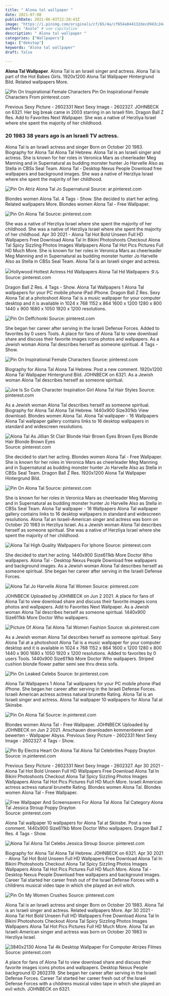 ```yaml
---
title: " Alona tal wallpaper "
date: 2021-07-08
publishDate: 2021-06-03T22:28:43Z
image: "https://i.pinimg.com/originals/cf/65/4a/cf654a044132decd943c244b65b63e49.jpg"
author: "Asole" # use capitalize
description: " Alona tal wallpaper "
categories: ["Wallpapers"]
tags: ["dekstop"]
keywords: "Alona tal wallpaper"
draft: false

---
```



**Alona Tal Wallpaper**. Alona Tal is an Israeli singer and actress. Alona Tal is part of the Hot Babes Girls. 1920x1200 Alona Tal Wallpaper Hintergrund Bild. Related wallpapers More.

![Pin On Inspirational Female Characters](https://i.pinimg.com/originals/19/95/1d/19951dab41fe403b6bff2aaa5fa5798d.jpg "Pin On Inspirational Female Characters")
Pin On Inspirational Female Characters From pinterest.com


Previous Sexy Picture - 2602331 Next Sexy Image - 2602327. JOHNBECK on 6321. Her big break came in 2003 starring in an Israeli film. Dragon Ball Z Res. Add to Favorites Next Wallpaper. She was a native of Herzliya Israel where she spent the majority of her childhood.

### 20 1983 38 years ago is an Israeli TV actress.

Alona Tal is an Israeli actress and singer Born on October 20 1983. Biography for Alona Tal Alona Tal Hebrew. Alona Tal is an Israeli singer and actress. She is known for her roles in Veronica Mars as cheerleader Meg Manning and in Supernatural as budding monster hunter Jo Harvelle Also as Stella in CBSs Seal Team. Alona Tal - Desktop Nexus People Download free wallpapers and background images. She was a native of Herzliya Israel where she spent the majority of her childhood.


![Pin On Atriz Alona Tal Jo Supernatural](https://i.pinimg.com/originals/97/02/d0/9702d049e3017c38688851f7f55c4a9c.jpg "Pin On Atriz Alona Tal Jo Supernatural")
Source: ar.pinterest.com

Blondes women Alona Tal. 4 Tags - Show. She decided to start her acting. Related wallpapers More. Blondes women Alona Tal - Free Wallpaper.

![Pin On Alona Tal](https://i.pinimg.com/originals/8f/f6/a8/8ff6a8605b994592589e719acc7f9c39.jpg "Pin On Alona Tal")
Source: pinterest.com

She was a native of Herzliya Israel where she spent the majority of her childhood. She was a native of Herzliya Israel where she spent the majority of her childhood. Apr 30 2021 - Alona Tal Hot Bold Unseen Full HD Wallpapers Free Download Alona Tal In Bikini Photoshoots Checkout Alona Tal Spicy Sizzling Photos Images Wallpapers Alona Tal Hot Pics Pictures Full HD Much More. She is known for her roles in Veronica Mars as cheerleader Meg Manning and in Supernatural as budding monster hunter Jo Harvelle Also as Stella in CBSs Seal Team. Alona Tal is an Israeli singer and actress.

![Hollywood Hottest Actress Hd Wallpapers Alona Tal Hd Wallpapers タル](https://i.pinimg.com/originals/30/0e/1d/300e1d3369cc35a2314032b56ac9828f.jpg "Hollywood Hottest Actress Hd Wallpapers Alona Tal Hd Wallpapers タル")
Source: pinterest.com

Dragon Ball Z Res. 4 Tags - Show. Alona Tal Wallpapers 1 Alona Tal wallpapers for your PC mobile phone iPad iPhone. Dragon Ball Z Res. Sexy Alona Tal at a photoshoot Alona Tal is a music wallpaper for your computer desktop and it is available in 1024 x 768 1152 x 864 1600 x 1200 1280 x 800 1440 x 900 1680 x 1050 1920 x 1200 resolutions.

![Pin On Deffchonki](https://i.pinimg.com/originals/fe/c9/a5/fec9a537d4799cd0f235ba1e7ff5431b.jpg "Pin On Deffchonki")
Source: pinterest.com

She began her career after serving in the Israeli Defense Forces. Added to favorites by 0 users Tools. A place for fans of Alona Tal to view download share and discuss their favorite images icons photos and wallpapers. As a Jewish woman Alona Tal describes herself as someone spiritual. 4 Tags - Show.

![Pin On Inspirational Female Characters](https://i.pinimg.com/originals/19/95/1d/19951dab41fe403b6bff2aaa5fa5798d.jpg "Pin On Inspirational Female Characters")
Source: pinterest.com

Biography for Alona Tal Alona Tal Hebrew. Post a new comment. 1920x1200 Alona Tal Wallpaper Hintergrund Bild. JOHNBECK on 6321. As a Jewish woman Alona Tal describes herself as someone spiritual.

![Joe Is So Cute Character Inspiration Girl Alona Tal Hair Styles](https://i.pinimg.com/originals/41/13/f7/4113f7674f423609bb8bc2bd22fd4718.jpg "Joe Is So Cute Character Inspiration Girl Alona Tal Hair Styles")
Source: pinterest.com

As a Jewish woman Alona Tal describes herself as someone spiritual. Biography for Alona Tal Alona Tal Hebrew. 1440x900 Size301kb View download. Blondes women Alona Tal. Alona Tal wallpaper - 16 Wallpapers Alona Tal wallpaper gallery contains links to 16 desktop wallpapers in standard and widescreen resolutions.

![Alona Tal As Jillian St Clair Blonde Hair Brown Eyes Brown Eyes Blonde Hair Blonde Brown Eyes](https://i.pinimg.com/originals/a3/33/37/a333376e676e499e04e17fbf720a8149.png "Alona Tal As Jillian St Clair Blonde Hair Brown Eyes Brown Eyes Blonde Hair Blonde Brown Eyes")
Source: pinterest.com

She decided to start her acting. Blondes women Alona Tal - Free Wallpaper. She is known for her roles in Veronica Mars as cheerleader Meg Manning and in Supernatural as budding monster hunter Jo Harvelle Also as Stella in CBSs Seal Team. Dragon Ball Z Res. 1920x1200 Alona Tal Wallpaper Hintergrund Bild.

![Pin On Alona Tal](https://i.pinimg.com/originals/90/6c/1c/906c1cee9676e1909fa18eb6e833c032.jpg "Pin On Alona Tal")
Source: pinterest.com

She is known for her roles in Veronica Mars as cheerleader Meg Manning and in Supernatural as budding monster hunter Jo Harvelle Also as Stella in CBSs Seal Team. Alona Tal wallpaper - 16 Wallpapers Alona Tal wallpaper gallery contains links to 16 desktop wallpapers in standard and widescreen resolutions. Alona Tal an Israeli-American singer and actress was born on October 20 1983 in Herzliya Israel. As a Jewish woman Alona Tal describes herself as someone spiritual. She was a native of Herzliya Israel where she spent the majority of her childhood.

![Alona Tal High Quality Wallpapers For Iphone](https://i.pinimg.com/originals/b1/e5/61/b1e5615c8a64789ce054455eab311395.jpg "Alona Tal High Quality Wallpapers For Iphone")
Source: pinterest.com

She decided to start her acting. 1440x900 Size611kb More Doctor Who wallpapers. Alona Tal - Desktop Nexus People Download free wallpapers and background images. As a Jewish woman Alona Tal describes herself as someone spiritual. She began her career after serving in the Israeli Defense Forces.

![Alona Tal Jo Harvelle Alona Tal Women](https://i.pinimg.com/originals/40/e3/ce/40e3ce0b9f402103675127130f17cdb7.jpg "Alona Tal Jo Harvelle Alona Tal Women")
Source: pinterest.com

JOHNBECK Uploaded by JOHNBECK on Jun 2 2021. A place for fans of Alona Tal to view download share and discuss their favorite images icons photos and wallpapers. Add to Favorites Next Wallpaper. As a Jewish woman Alona Tal describes herself as someone spiritual. 1440x900 Size611kb More Doctor Who wallpapers.

![Picture Of Alona Tal Alona Tal Women Fashion](https://i.pinimg.com/736x/34/ad/7d/34ad7d2d9971c3f5151b8d2cf093d66d--alona-tal-female-character-inspiration.jpg "Picture Of Alona Tal Alona Tal Women Fashion")
Source: sk.pinterest.com

As a Jewish woman Alona Tal describes herself as someone spiritual. Sexy Alona Tal at a photoshoot Alona Tal is a music wallpaper for your computer desktop and it is available in 1024 x 768 1152 x 864 1600 x 1200 1280 x 800 1440 x 900 1680 x 1050 1920 x 1200 resolutions. Added to favorites by 0 users Tools. 1440x900 Size611kb More Doctor Who wallpapers. Striped cushion blonde flower patter semi see thru dress sofa.

![Pin On Leaked Celebs](https://i.pinimg.com/originals/12/65/57/126557de89961bfaaa607ea4505b8973.jpg "Pin On Leaked Celebs")
Source: br.pinterest.com

Alona Tal Wallpapers 1 Alona Tal wallpapers for your PC mobile phone iPad iPhone. She began her career after serving in the Israeli Defense Forces. Israeli American actress actress natural brunette Rating. Alona Tal is an Israeli singer and actress. Alona Tal wallpaper 10 wallpapers for Alona Tal at Skinsbe.

![Pin On Alona Tal](https://i.pinimg.com/originals/ed/7a/fb/ed7afbbb992011752a9cf096dbeaf4b8.jpg "Pin On Alona Tal")
Source: in.pinterest.com

Blondes women Alona Tal - Free Wallpaper. JOHNBECK Uploaded by JOHNBECK on Jun 2 2021. Anschauen downloaden kommentieren and bewerten - Wallpaper Abyss. Previous Sexy Picture - 2602331 Next Sexy Image - 2602327. 4 Tags - Show.

![Pin By Electra Heart On Alona Tal Alona Tal Celebrities Poppy Drayton](https://i.pinimg.com/originals/3a/dd/f5/3addf5d8911fb85c0c74cf331512417f.jpg "Pin By Electra Heart On Alona Tal Alona Tal Celebrities Poppy Drayton")
Source: in.pinterest.com

Previous Sexy Picture - 2602331 Next Sexy Image - 2602327. Apr 30 2021 - Alona Tal Hot Bold Unseen Full HD Wallpapers Free Download Alona Tal In Bikini Photoshoots Checkout Alona Tal Spicy Sizzling Photos Images Wallpapers Alona Tal Hot Pics Pictures Full HD Much More. Israeli American actress actress natural brunette Rating. Blondes women Alona Tal. Blondes women Alona Tal - Free Wallpaper.

![Free Wallpaper And Screensavers For Alona Tal Alona Tal Category Alona Tal Jessica Stroup Poppy Drayton](https://i.pinimg.com/originals/50/a5/de/50a5de2a24415a521e905de78d5f5630.jpg "Free Wallpaper And Screensavers For Alona Tal Alona Tal Category Alona Tal Jessica Stroup Poppy Drayton")
Source: pinterest.com

Alona Tal wallpaper 10 wallpapers for Alona Tal at Skinsbe. Post a new comment. 1440x900 Size611kb More Doctor Who wallpapers. Dragon Ball Z Res. 4 Tags - Show.

![Alona Tal Alona Tal Celebs Jessica Stroup](https://i.pinimg.com/originals/ee/21/5e/ee215e205df053451593e826483d677f.jpg "Alona Tal Alona Tal Celebs Jessica Stroup")
Source: pinterest.com

Biography for Alona Tal Alona Tal Hebrew. JOHNBECK on 6321. Apr 30 2021 - Alona Tal Hot Bold Unseen Full HD Wallpapers Free Download Alona Tal In Bikini Photoshoots Checkout Alona Tal Spicy Sizzling Photos Images Wallpapers Alona Tal Hot Pics Pictures Full HD Much More. Alona Tal - Desktop Nexus People Download free wallpapers and background images. Career Tal started her career fresh out of the Israel Defense Forces with a childrens musical video tape in which she played an evil witch.

![Pin On My Women Crushes](https://i.pinimg.com/originals/8f/98/17/8f981772360dc5706c06318d286db9c9.png "Pin On My Women Crushes")
Source: pinterest.com

Alona Tal is an Israeli actress and singer Born on October 20 1983. Alona Tal is an Israeli singer and actress. Related wallpapers More. Apr 30 2021 - Alona Tal Hot Bold Unseen Full HD Wallpapers Free Download Alona Tal In Bikini Photoshoots Checkout Alona Tal Spicy Sizzling Photos Images Wallpapers Alona Tal Hot Pics Pictures Full HD Much More. Alona Tal an Israeli-American singer and actress was born on October 20 1983 in Herzliya Israel.

![3840x2130 Alona Tal 4k Desktop Wallpaper For Computer Atrizes Filmes](https://i.pinimg.com/originals/cf/65/4a/cf654a044132decd943c244b65b63e49.jpg "3840x2130 Alona Tal 4k Desktop Wallpaper For Computer Atrizes Filmes")
Source: pinterest.com

A place for fans of Alona Tal to view download share and discuss their favorite images icons photos and wallpapers. Desktop Nexus People background ID 2602319. She began her career after serving in the Israeli Defense Forces. Career Tal started her career fresh out of the Israel Defense Forces with a childrens musical video tape in which she played an evil witch. JOHNBECK on 6321.

